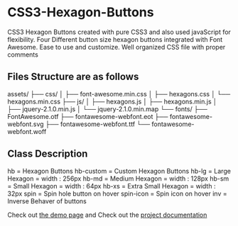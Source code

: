 CSS3-Hexagon-Buttons
====================

CSS3 Hexagon Buttons created with pure CSS3 and also used javaScript for flexibility.
Four Different button size hexagon buttons integrated with Font Awesome.
Ease to use and customize. Well organized CSS file with proper comments 

## Files Structure are as follows 

assets/
├── css/
│   ├── font-awesome.min.css
│   ├── hexagons.css
│   └── hexagons.min.css 
├── js/
│   ├── hexagons.js
│   ├── hexagons.min.js
│   ├── jquery-2.1.0.min.js
│   └── jquery-2.1.0.min.map
└── fonts/
    ├── FontAwesome.otf
    ├── fontawesome-webfont.eot
    ├── fontawesome-webfont.svg
    ├── fontawesome-webfont.ttf
    └── fontawesome-webfont.woff


## Class Description 
hb         = Hexagon Buttons
hb-custom  = Custom Hexagon Buttons
hb-lg      = Large Hexagon        = width : 256px
hb-md      = Medium Hexagon       = width : 128px
hb-sm      = Small Hexagon        = width : 64px
hb-xs      = Extra Small Hexagon  = width : 32px
spin                =  Spin hole button on hover
spin-icon        =  Spin icon on hover
inv                  =  Inverse Behaver of buttons 

Check out [the demo page](http://shariarbd.com/demo/css3-hexagon-buttons) and Check out the [project documentation](http://shariarbd.com/demo/css3-hexagon-buttons/documentation/)
